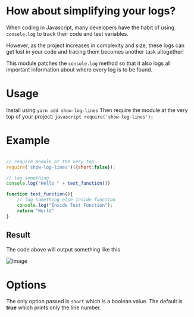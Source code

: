 

# How about simplifying your logs?
When coding in Javascript, many developers have the habit of using ```console.log``` to track their code and test variables.

However, as the project increases in complexity and size, these logs can get lost in your code and tracing them becomes another task altogether!

This module patches the ```console.log``` method so that it also logs all important information about where every log is to be found.

# Usage

Install using ``` yarn add show-log-lines ```
Then require the module at the very top of your project: ```javascript require('show-log-lines');```

# Example

```javascript

// require module at the very top
require('show-log-lines')({short:false});

// log something
console.log("Hello " + test_function())

function test_function(){
    // log something else inside function
	console.log("Inside Test Function");
	return "World"
}

```

## Result
The code above will output something like this

![Image](https://repository-images.githubusercontent.com/498966507/cec68530-f673-4727-b4f5-30c9ed41171c)

# Options

The only option passed is ```short``` which is a boolean value. The default is **true** which prints only the line number.
